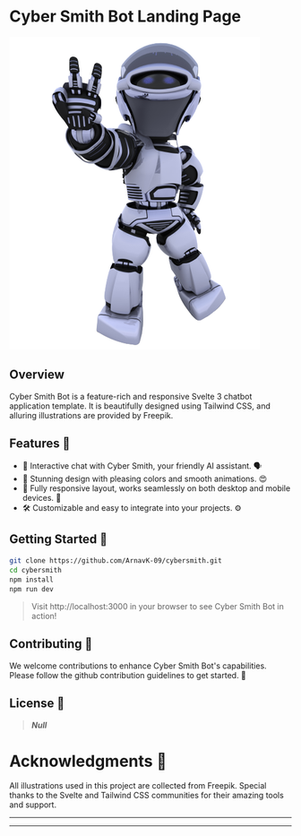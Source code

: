 # **Cyber Smith Bot Landing Page**

![Cyber Smith Bot](/static/bot/peace.png)

## Overview

Cyber Smith Bot is a feature-rich and responsive Svelte 3 chatbot application template. It is beautifully designed using Tailwind CSS, and alluring illustrations are provided by Freepik.

## Features 🚀

- 🤖 Interactive chat with Cyber Smith, your friendly AI assistant. 🗣️
- 🎨 Stunning design with pleasing colors and smooth animations. 😍
- 📱 Fully responsive layout, works seamlessly on both desktop and mobile devices. 📱
- 🛠️ Customizable and easy to integrate into your projects. ⚙️

## Getting Started 🏁

```bash
git clone https://github.com/ArnavK-09/cybersmith.git
cd cybersmith
npm install
npm run dev
```
> Visit http://localhost:3000 in your browser to see Cyber Smith Bot in action!

## Contributing 👥
We welcome contributions to enhance Cyber Smith Bot's capabilities. Please follow the github contribution guidelines to get started. 🤝

## License 📝
> **_Null_**

# Acknowledgments 👏
All illustrations used in this project are collected from Freepik.
Special thanks to the Svelte and Tailwind CSS communities for their amazing tools and support.

---
---